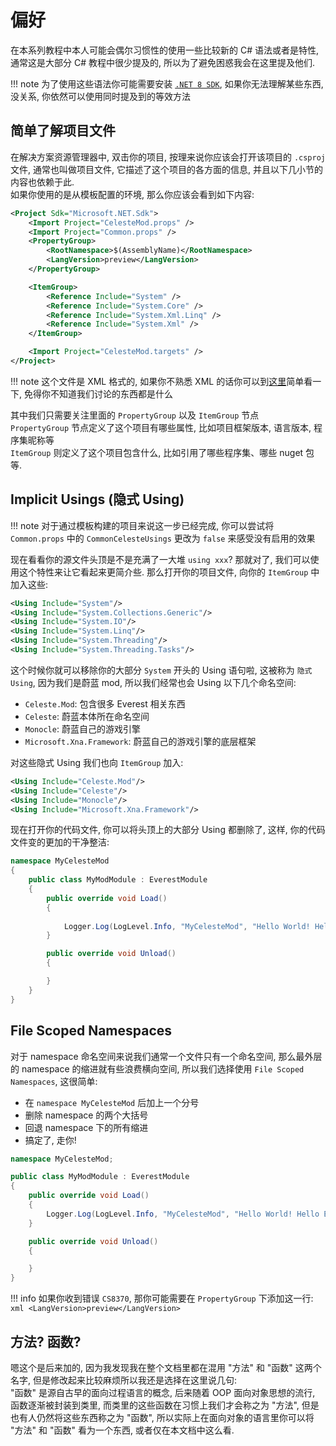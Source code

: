 # 偏好

在本系列教程中本人可能会偶尔习惯性的使用一些比较新的 C# 语法或者是特性, 通常这是大部分 C# 教程中很少提及的, 所以为了避免困惑我会在这里提及他们.

!!! note
    为了使用这些语法你可能需要安装 [`.NET 8 SDK`](https://dotnet.microsoft.com/zh-cn/download),
    如果你无法理解某些东西,
    没关系, 你依然可以使用同时提及到的等效方法

## 简单了解项目文件

在解决方案资源管理器中, 双击你的项目, 按理来说你应该会打开该项目的 `.csproj` 文件,
通常也叫做项目文件, 它描述了这个项目的各方面的信息, 并且以下几小节的内容也依赖于此.  
如果你使用的是从模板配置的环境, 那么你应该会看到如下内容:

```xml title=".csproj"
<Project Sdk="Microsoft.NET.Sdk">
	<Import Project="CelesteMod.props" />
	<Import Project="Common.props" />
	<PropertyGroup>
		<RootNamespace>$(AssemblyName)</RootNamespace>
		<LangVersion>preview</LangVersion>
	</PropertyGroup>

	<ItemGroup>
		<Reference Include="System" />
		<Reference Include="System.Core" />
		<Reference Include="System.Xml.Linq" />
		<Reference Include="System.Xml" />
	</ItemGroup>

	<Import Project="CelesteMod.targets" />
</Project>

```
!!! note
    这个文件是 XML 格式的, 如果你不熟悉 XML 的话你可以到[这里](../extra/xml/xml_speedrun.md)简单看一下, 免得你不知道我们讨论的东西都是什么

其中我们只需要关注里面的 `PropertyGroup` 以及 `ItemGroup` 节点  
`PropertyGroup` 节点定义了这个项目有哪些属性, 比如项目框架版本, 语言版本, 程序集昵称等  
`ItemGroup` 则定义了这个项目包含什么, 比如引用了哪些程序集、哪些 nuget 包等.

## Implicit Usings (隐式 Using)

!!! note
    对于通过模板构建的项目来说这一步已经完成, 你可以尝试将 `Common.props` 中的 `CommonCelesteUsings` 更改为 `false` 来感受没有启用的效果

现在看看你的源文件头顶是不是充满了一大堆 `using xxx`? 那就对了, 我们可以使用这个特性来让它看起来更简介些.
那么打开你的项目文件, 向你的 `ItemGroup` 中加入这些:

```xml
<Using Include="System"/>
<Using Include="System.Collections.Generic"/>
<Using Include="System.IO"/>
<Using Include="System.Linq"/>
<Using Include="System.Threading"/>
<Using Include="System.Threading.Tasks"/>
```

这个时候你就可以移除你的大部分 `System` 开头的 Using 语句啦, 这被称为 `隐式 Using`, 因为我们是蔚蓝 mod, 所以我们经常也会 Using 以下几个命名空间:

- `Celeste.Mod`: 包含很多 Everest 相关东西
- `Celeste`: 蔚蓝本体所在命名空间
- `Monocle`: 蔚蓝自己的游戏引擎
- `Microsoft.Xna.Framework`: 蔚蓝自己的游戏引擎的底层框架

对这些隐式 Using 我们也向 `ItemGroup` 加入:
```xml
<Using Include="Celeste.Mod"/>
<Using Include="Celeste"/>
<Using Include="Monocle"/>
<Using Include="Microsoft.Xna.Framework"/>
```

现在打开你的代码文件, 你可以将头顶上的大部分 Using 都删除了, 这样, 你的代码文件变的更加的干净整洁:
```cs title="MyModModule.cs"
namespace MyCelesteMod
{
    public class MyModModule : EverestModule
    {
        public override void Load()
        {
            
            Logger.Log(LogLevel.Info, "MyCelesteMod", "Hello World! Hello Everest!");
        }

        public override void Unload()
        {

        }
    }
}
```

## File Scoped Namespaces

对于 namespace 命名空间来说我们通常一个文件只有一个命名空间, 那么最外层的 namespace 的缩进就有些浪费横向空间,
所以我们选择使用 `File Scoped Namespaces`, 这很简单:

- 在 `namespace MyCelesteMod` 后加上一个分号
- 删除 namespace 的两个大括号
- 回退 namespace 下的所有缩进
- 搞定了, 走你!

```cs title="MyModModule.cs"
namespace MyCelesteMod;

public class MyModModule : EverestModule
{
    public override void Load()
    {
        Logger.Log(LogLevel.Info, "MyCelesteMod", "Hello World! Hello Everest!");
    }

    public override void Unload()
    {

    }
}
```

!!! info
    如果你收到错误 `CS8370`, 那你可能需要在 `PropertyGroup` 下添加这一行:  
    ```xml
    <LangVersion>preview</LangVersion>
    ```

## 方法? 函数?

嗯这个是后来加的, 因为我发现我在整个文档里都在混用 "方法" 和 "函数" 这两个名字, 但是修改起来比较麻烦所以我还是选择在这里说几句:  
"函数" 是源自古早的面向过程语言的概念, 后来随着 OOP 面向对象思想的流行, 函数逐渐被封装到类里, 而类里的这些函数在习惯上我们才会称之为 "方法",
但是也有人仍然将这些东西称之为 "函数", 所以实际上在面向对象的语言里你可以将 "方法" 和 "函数" 看为一个东西, 或者仅在本文档中这么看.